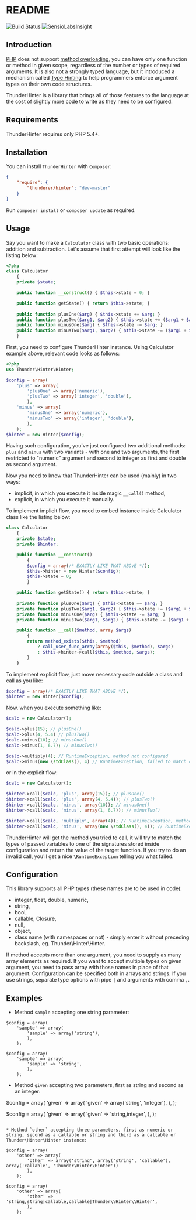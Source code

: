 README
=====

[![Build Status](https://secure.travis-ci.org/thunderer/Hinter.png?branch=master)](http://travis-ci.org/thunderer/Hinter)
[![SensioLabsInsight](https://insight.sensiolabs.com/projects/9b5c49fd-fa4d-4688-898a-8ba003475c54/mini.png)](https://insight.sensiolabs.com/projects/9b5c49fd-fa4d-4688-898a-8ba003475c54)

Introduction
-----------

[PHP](http://www.php.net/) does not support [method overloading](http://pl1.php.net/language.oop5.overloading), you can have only one function or method in given scope, regardless of the number or types of required arguments. It is also not a strongly typed language, but it introduced a mechanism called [Type Hinting](http://www.php.net/manual/en/language.oop5.typehinting.php) to help programmers enforce argument types on their own code structures.

ThunderHinter is a library that brings all of those features to the language at the cost of slightly more code to write as they need to be configured.

Requirements
-----------

ThunderHinter requires only PHP 5.4+.

Installation
-----------

You can install `ThunderHinter` with `Composer`:

```json
{
    "require": {
        "thunderer/hinter": "dev-master"
    }
}
```

Run `composer install` or `composer update` as required. 

Usage
----

Say you want to make a `Calculator` class with two basic operations: addition and subtraction. Let's assume that first attempt will look like the listing below:

```php
<?php
class Calculator
    {
    private $state;

    public function __construct() { $this->state = 0; }

    public function getState() { return $this->state; }
    
    public function plusOne($arg) { $this->state += $arg; }
    public function plusTwo($arg1, $arg2) { $this->state += ($arg1 + $arg2); }
    public function minusOne($arg) { $this->state -= $arg; }
    public function minusTwo($arg1, $arg2) { $this->state -= ($arg1 + $arg2); }
    }
```

First, you need to configure ThunderHinter instance. Using Calculator example above, relevant code looks as follows:

```php
<?php
use Thunder\Hinter\Hinter;

$config = array(
    'plus' => array(
        'plusOne' => array('numeric'),
        'plusTwo' => array('integer', 'double'),
        ),
    'minus' => array(
        'minusOne' => array('numeric'),
        'minusTwo' => array('integer', 'double'),
        ),
    );
$hinter = new Hinter($config);
```

Having such configuration, you've just configured two additional methods: `plus` and `minus` with two variants - with one and two arguments, the first restricted to "numeric" argument and second to integer as first and double as second argument.

Now you need to know that ThunderHinter can be used (mainly) in two ways:

* implicit, in which you execute it inside magic `__call()` method,
* explicit, in which you execute it manually.

To implement implicit flow, you need to embed instance inside Calculator class like the listing below:

```php
class Calculator
    {
    private $state;
    private $hinter;

    public function __construct()
        {
        $config = array(/* EXACTLY LIKE THAT ABOVE */);
        $this->hinter = new Hinter($config);
        $this->state = 0;
        }

    public function getState() { return $this->state; }
    
    private function plusOne($arg) { $this->state += $arg; }
    private function plusTwo($arg1, $arg2) { $this->state += ($arg1 + $arg2); }
    private function minusOne($arg) { $this->state -= $arg; }
    private function minusTwo($arg1, $arg2) { $this->state -= ($arg1 + $arg2); }

    public function __call($method, array $args)
        {
        return method_exists($this, $method)
            ? call_user_func_array(array($this, $method), $args)
            : $this->hinter->call($this, $method, $args);
        }
    }
```

To implement explicit flow, just move necessary code outside a class and call as you like:

```php
$config = array(/* EXACTLY LIKE THAT ABOVE */);
$hinter = new Hinter($config);
```

Now, when you execute something like:

```php
$calc = new Calculator();

$calc->plus(15); // plusOne()
$calc->plus(4, 5.4) // plusTwo()
$calc->minus(10); // minusOne()
$calc->minus(1, 6.7); // minusTwo()

$calc->multiply(4); // RuntimeException, method not configured
$calc->minus(new \stdClass(), 4) // RuntimeException, failed to match call
```

or in the explicit flow:

```php
$calc = new Calculator();

$hinter->call($calc, 'plus', array(15)); // plusOne()
$hinter->call($calc, 'plus', array(4, 5.4)); // plusTwo()
$hinter->call($calc, 'minus', array(10)); // minusOne()
$hinter->call($calc, 'minus', array(1, 6.7)); // minusTwo()

$hinter->call($calc, 'multiply', array(4)); // RuntimeException, method not configured
$hinter->call($calc, 'minus', array(new \stdClass(), 4)); // RuntimeException, failed to match call
```

ThunderHinter will get the method you tried to call, it will try to match the types of passed variables to one of the signatures stored inside configuration and return the value of the target function. If you try to do an invalid call, you'll get a nice `\RuntimeException` telling you what failed.

Configuration
--------------

This library supports all PHP types (these names are to be used in code):

* integer, float, double, numeric,
* string,
* bool,
* callable, Closure,
* null,
* object,
* class name (with namespaces or not) - simply enter it without preceding backslash, eg. Thunder\Hinter\Hinter.

If method accepts more than one argument, you need to supply as many array elements as required. If you want to accept multiple types on given argument, you need to pass array with those names in place of that argument. Configuration can be specified both in arrays and strings. If you use strings, separate type options with pipe `|` and arguments with comma `,`.

Examples
--------

* Method `sample` accepting one string parameter:

```
$config = array(
    'sample' => array(
        'sample' => array('string'),
        ),
    );

$config = array(
    'sample' => array(
        'sample' => 'string',
        ),
    );
```

* Method `given` accepting two parameters, first as string and second as an integer:

$config = array(
    'given' => array(
        'given' => array('string', 'integer'),
        ),
    );

$config = array(
    'given' => array(
        'given' => 'string,integer',
        ),
    );
```

* Method `other` accepting three parameters, first as numeric or string, second as a callable or string and third as a callable or Thunder\Hinter\Hinter instance:

$config = array(
    'other' => array(
        'other' => array('string', array('string', 'callable'), array('callable', 'Thunder\Hinter\Hinter'))
        ),
    );

$config = array(
    'other' => array(
        'other' => 'string,string|callable,callable|Thunder\\Hinter\\Hinter',
        ),
    );
```